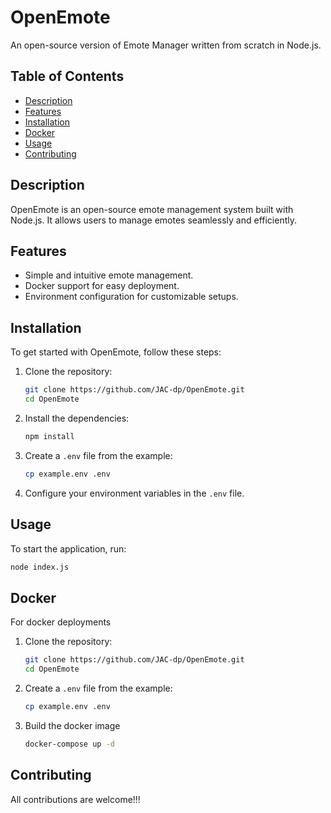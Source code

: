 # OpenEmote

An open-source version of Emote Manager written from scratch in Node.js.

## Table of Contents

- [Description](#description)
- [Features](#features)
- [Installation](#installation)
- [Docker](#docker)
- [Usage](#usage)
- [Contributing](#contributing)

## Description

OpenEmote is an open-source emote management system built with Node.js. It allows users to manage emotes seamlessly and efficiently.

## Features

- Simple and intuitive emote management.
- Docker support for easy deployment.
- Environment configuration for customizable setups.

## Installation

To get started with OpenEmote, follow these steps:

1. Clone the repository:
    ```sh
    git clone https://github.com/JAC-dp/OpenEmote.git
    cd OpenEmote
    ```

2. Install the dependencies:
    ```sh
    npm install
    ```

3. Create a `.env` file from the example:
    ```sh
    cp example.env .env
    ```

4. Configure your environment variables in the `.env` file.

## Usage

To start the application, run:
```sh
node index.js
```

## Docker

For docker deployments
1. Clone the repository:
    ```sh
    git clone https://github.com/JAC-dp/OpenEmote.git
    cd OpenEmote
    ```

2. Create a `.env` file from the example:
    ```sh
    cp example.env .env
    ```

3. Build the docker image
    ```sh
    docker-compose up -d
    ```

## Contributing
All contributions are welcome!!!
